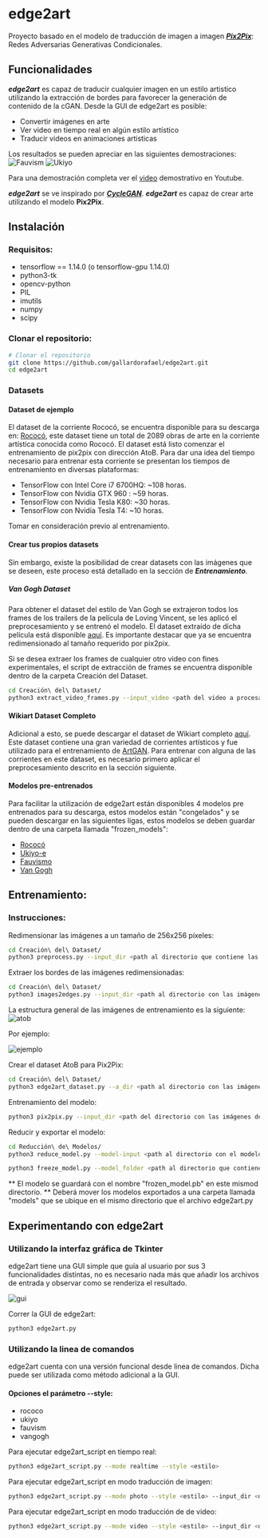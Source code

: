 # edge2art
Proyecto basado en el modelo de traducción de imagen a imagen ***[Pix2Pix](https://phillipi.github.io/pix2pix/)***: Redes Adversarias Generativas Condicionales.

## Funcionalidades
***edge2art*** es capaz de traducir cualquier imagen en un estilo artistico utilizando la extracción de bordes para favorecer la generación de contenido de la cGAN. Desde la GUI de edge2art es posible:
* Convertir imágenes en arte
* Ver video en tiempo real en algún estilo artístico
* Traducir videos en animaciones artisticas

Los resultados se pueden apreciar en las siguientes demostraciones: 
![Fauvism](https://github.com/gallardorafael/edge2art/blob/master/docs/dodge_fauvism.gif)
![Ukiyo](https://github.com/gallardorafael/edge2art/blob/master/docs/robot_ukiyo.gif)

Para una demostración completa ver el [video](https://youtu.be/7BrNVLDM1dE) demostrativo en Youtube.

***edge2art*** se ve inspirado por ***[CycleGAN](https://junyanz.github.io/CycleGAN/)***. ***edge2art*** es capaz de crear arte utilizando el modelo **Pix2Pix**.

## Instalación

### Requisitos:
* tensorflow == 1.14.0 (o tensorflow-gpu 1.14.0)
* python3-tk
* opencv-python
* PIL
* imutils
* numpy
* scipy

### Clonar el repositorio:
```sh
# Clonar el repositorio
git clone https://github.com/gallardorafael/edge2art.git
cd edge2art
``` 
### Datasets
#### Dataset de ejemplo
El dataset de la corriente Rococó, se encuentra disponible para su descarga en: [Rococó](https://drive.google.com/open?id=1Q4lUnhlGs10tsJFisWfO4-HmFdbxFai1), este dataset tiene un total de 2089 obras de arte en la corriente artística conocida como Rococó. El dataset está listo comenzar el entrenamiento de pix2pix con dirección AtoB. Para dar una idea del tiempo necesario para entrenar esta corriente se presentan los tiempos de entrenamiento en diversas plataformas:
* TensorFlow con Intel Core i7 6700HQ: ~108 horas.
* TensorFlow con Nvidia GTX 960 : ~59 horas.
* TensorFlow con Nvidia Tesla K80: ~30 horas.
* TensorFlow con Nvidia Tesla T4: ~10 horas.

Tomar en consideración previo al entrenamiento.

#### Crear tus propios datasets
Sin embargo, existe la posibilidad de crear datasets con las imágenes que se deseen, este proceso está detallado en la sección de ***Entrenamiento***. 

##### Van Gogh Dataset
Para obtener el dataset del estilo de Van Gogh se extrajeron todos los frames de los trailers de la película de Loving Vincent, se les aplicó el preprocesamiento y se entrenó el modelo.
El dataset extraído de dicha película está disponible [aquí](https://drive.google.com/open?id=11yYohJwZMdZzq7QRZtQqQF1QIeHCxlf6). Es importante destacar que ya se encuentra redimensionado al tamaño requerido por pix2pix. 

Si se desea extraer los frames de cualquier otro video con fines experimentales, el script de extracción de frames se encuentra disponible dentro de la carpeta Creación del Dataset.
```sh
cd Creación\ del\ Dataset/
python3 extract_video_frames.py --input_video <path del video a procesar> --output_dir <path en donde guardar los frames extraidos>
```

#### Wikiart Dataset Completo
Adicional a esto, se puede descargar el dataset de Wikiart completo [aquí](http://web.fsktm.um.edu.my/~cschan/source/ICIP2017/wikiart.zip). Este dataset contiene una gran variedad de corrientes artísticos y fue utilizado para el entrenamiento de [ArtGAN](https://github.com/cs-chan/ArtGAN). Para entrenar con alguna de las corrientes en este dataset, es necesario primero aplicar el preprocesamiento descrito en la sección siguiente.

#### Modelos pre-entrenados
Para facilitar la utilización de edge2art están disponibles 4 modelos pre entrenados para su descarga, estos modelos están "congelados" y se pueden descargar en las siguientes ligas, estos modelos se deben guardar dentro de una carpeta llamada "frozen_models":
* [Rococó](https://drive.google.com/open?id=1EMYiRRHVmGDPkruFzhvVijlH3effR2pH)
* [Ukiyo-e](https://drive.google.com/open?id=1gBifqL0b1wnrtVJCSiWIqe46wcwg6vwI)
* [Fauvismo](https://drive.google.com/open?id=1ZSYB4CqPyRmr0xNjvK25-UpXYt6RInuT)
* [Van Gogh](https://drive.google.com/open?id=1cCL8K9OUha6ME7l_jBYva7bmU-5tePAe)

## Entrenamiento: 
### Instrucciones:
Redimensionar las imágenes a un tamaño de 256x256 píxeles:
```sh
cd Creación\ del\ Dataset/
python3 preprocess.py --input_dir <path al directorio que contiene las imágenes originales> --output_dir <path del directorio dónde guardar las imágenes redimensionadas> --operation resize
```

Extraer los bordes de las imágenes redimensionadas:
```sh
cd Creación\ del\ Dataset/
python3 images2edges.py --input_dir <path al directorio con las imágenes normales> --output_dir <ṕath al directorio de guardado de las imágenes de bordes>
```

La estructura general de las imágenes de entrenamiento es la siguiente:
![atob](https://github.com/gallardorafael/edge2art/blob/master/docs/ab.png)

Por ejemplo:


![ejemplo](https://github.com/gallardorafael/edge2art/blob/master/docs/abejemplo.png)

Crear el dataset AtoB para Pix2Pix:
```sh
cd Creación\ del\ Dataset/
python3 edge2art_dataset.py --a_dir <path al directorio con las imágenes de bordes> --b_dir <path al directorio con las imágenes normales> --output_dir <path al directorio de guardado del dataset de entrenamiento>
```
 
Entrenamiento del modelo:
```sh
python3 pix2pix.py --input_dir <path del directorio con las imágenes de entrenamiento> --output_dir <path al directorio dónde guardar el modelo> --mode train --max_epochs 200 --which_direction AtoB
```

Reducir y exportar el modelo:
```sh
cd Reducción\ de\ Modelos/
python3 reduce_model.py --model-input <path al directorio con el modelo entrenado previamente> --model-output <path al directorio dónde guardar el modelo reducido>

python3 freeze_model.py --model_folder <path al directorio que contiene el modelo reducido>
```
  ** El modelo se guardará con el nombre "frozen_model.pb" en este mismod directorio.
  ** Deberá mover los modelos exportados a una carpeta llamada "models" que se ubique en el mismo directorio que el archivo edge2art.py

## Experimentando con edge2art

### Utilizando la interfaz gráfica de Tkinter
edge2art tiene una GUI simple que guía al usuario por sus 3 funcionalidades distintas, no es necesario nada más que añadir los archivos de entrada y observar como se renderiza el resultado.

![gui](https://github.com/gallardorafael/edge2art/blob/master/docs/gui.png)

Correr la GUI de edge2art:
```sh
python3 edge2art.py
```

### Utilizando la linea de comandos
edge2art cuenta con una versión funcional desde linea de comandos. Dicha puede ser utilizada como método adicional a la GUI.
#### Opciones el parámetro --style:
* rococo
* ukiyo
* fauvism
* vangogh

Para ejecutar edge2art_script en tiempo real:
```sh
python3 edge2art_script.py --mode realtime --style <estilo>
```
Para ejecutar edge2art_script en modo traducción de imagen:
```sh
python3 edge2art_script.py --mode photo --style <estilo> --input_dir <directorio_de_imagen> --output_dir <directorio_de_guardado> 
```
Para ejecutar edge2art_script en modo traducción de de video:
```sh
python3 edge2art_script.py --mode video --style <estilo> --input_dir <directorio_de_video> --output_dir <directorio_de_guardado> 
```
